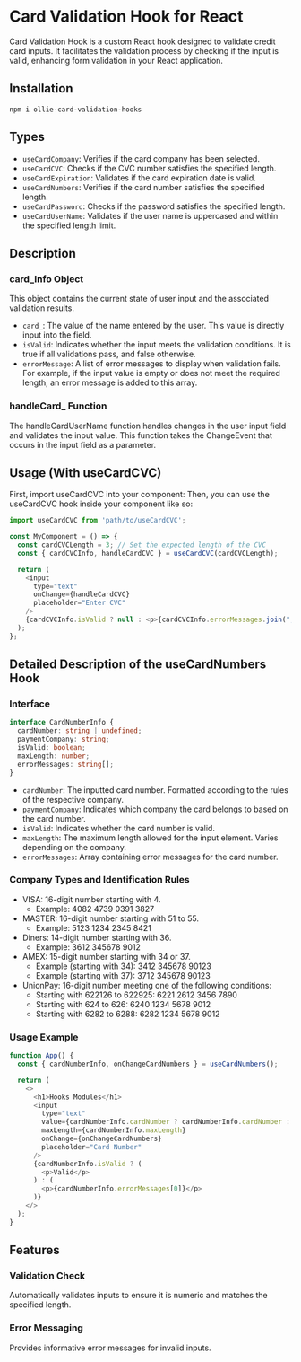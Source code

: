 # Card Validation Hook for React

Card Validation Hook is a custom React hook designed to validate credit card inputs. It facilitates the validation process by checking if the input is valid, enhancing form validation in your React application.

## Installation

```
npm i ollie-card-validation-hooks
```

## Types

- `useCardCompany`: Verifies if the card company has been selected.
- `useCardCVC`: Checks if the CVC number satisfies the specified length.
- `useCardExpiration`: Validates if the card expiration date is valid.
- `useCardNumbers`: Verifies if the card number satisfies the specified length.
- `useCardPassword`: Checks if the password satisfies the specified length.
- `useCardUserName`: Validates if the user name is uppercased and within the specified length limit.

## Description

### card_Info Object

This object contains the current state of user input and the associated validation results.

- `card_`: The value of the name entered by the user. This value is directly input into the field.
- `isValid`: Indicates whether the input meets the validation conditions. It is true if all validations pass, and false otherwise.
- `errorMessage`: A list of error messages to display when validation fails. For example, if the input value is empty or does not meet the required length, an error message is added to this array.

### handleCard\_ Function

The handleCardUserName function handles changes in the user input field and validates the input value. This function takes the ChangeEvent that occurs in the input field as a parameter.

## Usage (With useCardCVC)

First, import useCardCVC into your component:
Then, you can use the useCardCVC hook inside your component like so:

```javascript
import useCardCVC from 'path/to/useCardCVC';

const MyComponent = () => {
  const cardCVCLength = 3; // Set the expected length of the CVC
  const { cardCVCInfo, handleCardCVC } = useCardCVC(cardCVCLength);

  return (
    <input
      type="text"
      onChange={handleCardCVC}
      placeholder="Enter CVC"
    />
    {cardCVCInfo.isValid ? null : <p>{cardCVCInfo.errorMessages.join(", ")}</p>}
  );
};
```

## Detailed Description of the useCardNumbers Hook
### Interface
```ts
interface CardNumberInfo {
  cardNumber: string | undefined;
  paymentCompany: string;
  isValid: boolean;
  maxLength: number;
  errorMessages: string[];
}
```
- `cardNumber`: The inputted card number. Formatted according to the rules of the respective company.
- `paymentCompany`: Indicates which company the card belongs to based on the card number.
- `isValid`: Indicates whether the card number is valid.
- `maxLength`: The maximum length allowed for the input element. Varies depending on the company.
- `errorMessages`: Array containing error messages for the card number.


### Company Types and Identification Rules
- VISA: 16-digit number starting with 4.
  - Example: 4082 4739 0391 3827
- MASTER: 16-digit number starting with 51 to 55.
  - Example: 5123 1234 2345 8421
- Diners: 14-digit number starting with 36.
  - Example: 3612 345678 9012
- AMEX: 15-digit number starting with 34 or 37.
  - Example (starting with 34): 3412 345678 90123
  - Example (starting with 37): 3712 345678 90123
- UnionPay: 16-digit number meeting one of the following conditions:
  - Starting with 622126 to 622925: 6221 2612 3456 7890
  - Starting with 624 to 626: 6240 1234 5678 9012
  - Starting with 6282 to 6288: 6282 1234 5678 9012


### Usage Example
```javascript
function App() {
  const { cardNumberInfo, onChangeCardNumbers } = useCardNumbers();

  return (
    <>
      <h1>Hooks Modules</h1>
      <input
        type="text"
        value={cardNumberInfo.cardNumber ? cardNumberInfo.cardNumber : ""}
        maxLength={cardNumberInfo.maxLength}
        onChange={onChangeCardNumbers}
        placeholder="Card Number"
      />
      {cardNumberInfo.isValid ? (
        <p>Valid</p>
      ) : (
        <p>{cardNumberInfo.errorMessages[0]}</p>
      )}
    </>
  );
}
```

## Features

### Validation Check

Automatically validates inputs to ensure it is numeric and matches the specified length.

### Error Messaging

Provides informative error messages for invalid inputs.
